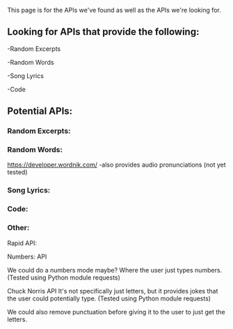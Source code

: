 This page is for the APIs we've found as well as the APIs we're looking for.
## Looking for APIs that provide the following:
-Random Excerpts

-Random Words

-Song Lyrics

-Code

## Potential APIs:
### Random Excerpts:

### Random Words:
https://developer.wordnik.com/ -also provides audio pronunciations (not yet tested)

### Song Lyrics:

### Code:

### Other:
Rapid API:

Numbers: API

We could do a numbers mode maybe? Where the user just types numbers. (Tested using Python module requests)

Chuck Norris API
It's not specifically just letters, but it provides jokes that the user could potentially type. (Tested using Python module requests)

We could also remove punctuation before giving it to the user to just get the letters.






